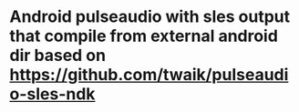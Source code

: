 # Android pulseaudio with sles output that compile from external android dir based on https://github.com/twaik/pulseaudio-sles-ndk 
